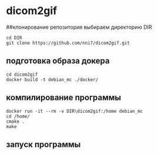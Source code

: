 # dicom2gif

##клонирование репозитория
выбираем директорию DIR
```
cd DIR
git clone https://github.com/nni7/dicom2gif.git
```

## подготовка образа докера
```
cd dicom2gif
docker build -t debian_mc ./docker/
```

## компилирование программы
```
docker run -it --rm -v DIR\dicom2gif:/home debian_mc
cd /home/
cmake .
make
```

## запуск программы
```
```

